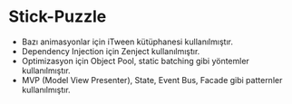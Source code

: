 # Stick-Puzzle

- Bazı animasyonlar için iTween kütüphanesi kullanılmıştır.
- Dependency Injection için Zenject kullanılmıştır.
- Optimizasyon için Object Pool, static batching gibi yöntemler kullanılmıştır.
- MVP (Model View Presenter), State, Event Bus, Facade gibi patternler kullanılmıştır.
